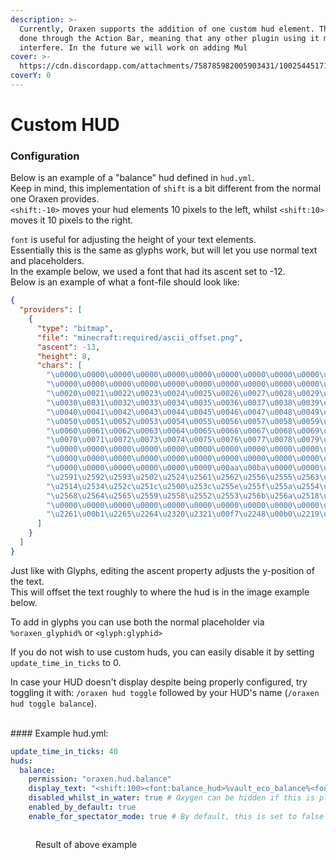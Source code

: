 ```yaml
---
description: >-
  Currently, Oraxen supports the addition of one custom hud element. This is
  done through the Action Bar, meaning that any other plugin using it might
  interfere. In the future we will work on adding Mul
cover: >-
  https://cdn.discordapp.com/attachments/758785982005903431/1002544517158801418/unknown.png
coverY: 0
---
```


# Custom HUD

### Configuration

Below is an example of a "balance" hud defined in `hud.yml`.\
Keep in mind, this implementation of `shift` is a bit different from the normal one Oraxen provides.\
`<shift:-10>` moves your hud elements 10 pixels to the left, whilst `<shift:10>` moves it 10 pixels to the right.

`font` is useful for adjusting the height of your text elements.\
Essentially this is the same as glyphs work, but will let you use normal text and placeholders.\
In the example below, we used a font that had its ascent set to -12.\
Below is an example of what a font-file should look like:

```json
{
  "providers": [
    {
      "type": "bitmap",
      "file": "minecraft:required/ascii_offset.png",
      "ascent": -13,
      "height": 8,
      "chars": [
        "\u0000\u0000\u0000\u0000\u0000\u0000\u0000\u0000\u0000\u0000\u0000\u0000\u0000\u0000\u0000\u0000",
        "\u0000\u0000\u0000\u0000\u0000\u0000\u0000\u0000\u0000\u0000\u0000\u0000\u0000\u0000\u0000\u0000",
        "\u0020\u0021\u0022\u0023\u0024\u0025\u0026\u0027\u0028\u0029\u002a\u002b\u002c\u002d\u002e\u002f",
        "\u0030\u0031\u0032\u0033\u0034\u0035\u0036\u0037\u0038\u0039\u003a\u003b\u003c\u003d\u003e\u003f",
        "\u0040\u0041\u0042\u0043\u0044\u0045\u0046\u0047\u0048\u0049\u004a\u004b\u004c\u004d\u004e\u004f",
        "\u0050\u0051\u0052\u0053\u0054\u0055\u0056\u0057\u0058\u0059\u005a\u005b\u005c\u005d\u005e\u005f",
        "\u0060\u0061\u0062\u0063\u0064\u0065\u0066\u0067\u0068\u0069\u006a\u006b\u006c\u006d\u006e\u006f",
        "\u0070\u0071\u0072\u0073\u0074\u0075\u0076\u0077\u0078\u0079\u007a\u007b\u007c\u007d\u007e\u0000",
        "\u0000\u0000\u0000\u0000\u0000\u0000\u0000\u0000\u0000\u0000\u0000\u0000\u0000\u0000\u0000\u0000",
        "\u0000\u0000\u0000\u0000\u0000\u0000\u0000\u0000\u0000\u0000\u0000\u0000\u00a3\u0000\u0000\u0192",
        "\u0000\u0000\u0000\u0000\u0000\u0000\u00aa\u00ba\u0000\u0000\u00ac\u0000\u0000\u0000\u00ab\u00bb",
        "\u2591\u2592\u2593\u2502\u2524\u2561\u2562\u2556\u2555\u2563\u2551\u2557\u255d\u255c\u255b\u2510",
        "\u2514\u2534\u252c\u251c\u2500\u253c\u255e\u255f\u255a\u2554\u2569\u2566\u2560\u2550\u256c\u2567",
        "\u2568\u2564\u2565\u2559\u2558\u2552\u2553\u256b\u256a\u2518\u250c\u2588\u2584\u258c\u2590\u2580",
        "\u0000\u0000\u0000\u0000\u0000\u0000\u0000\u0000\u0000\u0000\u0000\u0000\u0000\u2205\u2208\u0000",
        "\u2261\u00b1\u2265\u2264\u2320\u2321\u00f7\u2248\u00b0\u2219\u0000\u221a\u207f\u00b2\u25a0\u0000"
      ]
    }
  ]
}
```

Just like with Glyphs, editing the ascent property adjusts the y-position of the text.\
This will offset the text roughly to where the hud is in the image example below.

To add in glyphs you can use both the normal placeholder via `%oraxen_glyphid%` or `<glyph:glyphid>`

If you do not wish to use custom huds, you can easily disable it by setting `update_time_in_ticks` to 0.

In case your HUD doesn't display despite being properly configured, try toggling it with: `/oraxen hud toggle` followed by your HUD's name (`/oraxen hud toggle balance`).

\
\#### Example hud.yml:

```yaml
update_time_in_ticks: 40
huds:
  balance:
    permission: "oraxen.hud.balance"
    display_text: "<shift:100><font:balance_hud>%vault_eco_balance%<font:default><glyph:coin>"
    disabled_whilst_in_water: true # Oxygen can be hidden if this is placed right above food
    enabled_by_default: true
    enable_for_spectator_mode: true # By default, this is set to false
```

<figure><img src="https://cdn.discordapp.com/attachments/758785982005903431/1002544517158801418/unknown.png" alt=""><figcaption><p>Result of above example</p></figcaption></figure>
